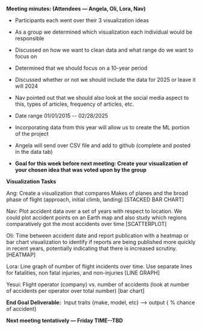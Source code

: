**Meeting minutes: (Attendees — Angela, Oli, Lora, Nav)**

- Participants each went over their 3 visualization ideas 
- As a group we determined which visualization each individual would be responsible 
- Discussed on how we want to clean data and what range do we want to focus on
- Determined that we should focus on a 10-year period
- Discussed whether or not we should include the data for 2025 or leave it will 2024
- Nav pointed out that we should also look at the social media aspect to this, types of articles, frequency of articles, etc.
- Date range 01/01/2015 -- 02/28/2025
- Incorporating data from this year will allow us to create the ML portion of the project
- Angela will send over CSV file and add to github (complete and posted in the data tab)

- **Goal for this week before next meeting: Create your visualization of your chosen idea that was voted upon by the group**

**Visualization Tasks** 

Ang: Create a visualization that compares Makes of planes and the broad phase of flight (approach, initial climb, landing) [STACKED BAR CHART] 

Nav: Plot accident data over a set of years with respect to location. We could plot accident points on an Earth map and also study which regions comparatively got the most accidents over time [SCATTERPLOT] 

Oli: Time between accident date and report publication with a heatmap or bar chart visualization to identify if reports are being published more quickly in recent years, potentially indicating that there is increased scrutiny. [HEATMAP] 

Lora: Line graph of number of flight incidents over time. Use separate lines for fatalities, non fatal injuries, and non-injuries [LINE GRAPH]

Yesui: Flight operator (company) vs. number of accidents (look at number of accidents per operator over total number) [bar chart]

**End Goal Deliverable:**  Input traits {make, model, etc}  —> output { % chance of accident}    

**Next meeting tentatively — Friday TIME--TBD**
